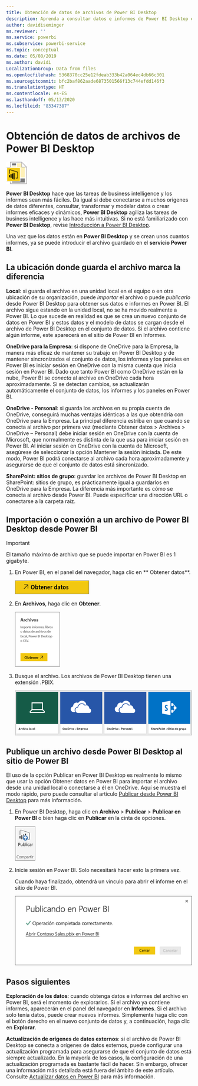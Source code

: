 ```yaml
---
title: Obtención de datos de archivos de Power BI Desktop
description: Aprenda a consultar datos e informes de Power BI Desktop en Power BI
author: davidiseminger
ms.reviewer: ''
ms.service: powerbi
ms.subservice: powerbi-service
ms.topic: conceptual
ms.date: 05/08/2019
ms.author: davidi
LocalizationGroup: Data from files
ms.openlocfilehash: 5368370cc25e12fdeab333b42a064ec4db66c301
ms.sourcegitcommit: bfc2baf862aade6873501566f13c744efdd146f3
ms.translationtype: HT
ms.contentlocale: es-ES
ms.lasthandoff: 05/13/2020
ms.locfileid: "83347387"
---
```

# <a name="get-data-from-power-bi-desktop-files"></a>Obtención de datos de archivos de Power BI Desktop
![](media/service-desktop-files/pbid_file_icon.png)

**Power BI Desktop** hace que las tareas de business intelligence y los informes sean más fáciles. Da igual si debe conectarse a muchos orígenes de datos diferentes, consultar, transformar y modelar datos o crear informes eficaces y dinámicos, **Power BI Desktop** agiliza las tareas de business intelligence y las hace más intuitivas. Si no está familiarizado con **Power BI Desktop**, revise [Introducción a Power BI Desktop](../fundamentals/desktop-getting-started.md).

Una vez que los datos están en **Power BI Desktop** y se crean unos cuantos informes, ya se puede introducir el archivo guardado en el **servicio Power BI**.

## <a name="where-your-file-is-saved-makes-a-difference"></a>La ubicación donde guarda el archivo marca la diferencia
**Local**: si guarda el archivo en una unidad local en el equipo o en otra ubicación de su organización, puede *importar* el archivo o puede *publicarlo* desde Power BI Desktop para obtener sus datos e informes en Power BI. El archivo sigue estando en la unidad local, no se ha movido realmente a Power BI. Lo que sucede en realidad es que se crea un nuevo conjunto de datos en Power BI y estos datos y el modelo de datos se cargan desde el archivo de Power BI Desktop en el conjunto de datos. Si el archivo contiene algún informe, este aparecerá en el sitio de Power BI en Informes.

**OneDrive para la Empresa**: si dispone de OneDrive para la Empresa, la manera más eficaz de mantener su trabajo en Power BI Desktop y de mantener sincronizados el conjunto de datos, los informes y los paneles en Power BI es iniciar sesión en OneDrive con la misma cuenta que inicia sesión en Power BI. Dado que tanto Power BI como OneDrive están en la nube, Power BI se *conecta* al archivo en OneDrive cada hora aproximadamente. Si se detectan cambios, se actualizarán automáticamente el conjunto de datos, los informes y los paneles en Power BI.

**OneDrive - Personal**: si guarda los archivos en su propia cuenta de OneDrive, conseguirá muchas ventajas idénticas a las que obtendría con OneDrive para la Empresa. La principal diferencia estriba en que cuando se conecta al archivo por primera vez (mediante Obtener datos > Archivos > OneDrive – Personal) debe iniciar sesión en OneDrive con la cuenta de Microsoft, que normalmente es distinta de la que usa para iniciar sesión en Power BI. Al iniciar sesión en OneDrive con la cuenta de Microsoft, asegúrese de seleccionar la opción Mantener la sesión iniciada. De este modo, Power BI podrá conectarse al archivo cada hora aproximadamente y asegurarse de que el conjunto de datos está sincronizado.

**SharePoint: sitios de grupo**: guardar los archivos de Power BI Desktop en SharePoint: sitios de grupo, es prácticamente igual a guardarlos en OneDrive para la Empresa. La diferencia más importante es cómo se conecta al archivo desde Power BI. Puede especificar una dirección URL o conectarse a la carpeta raíz.

## <a name="import-or-connect-to-a-power-bi-desktop-file-from-power-bi"></a>Importación o conexión a un archivo de Power BI Desktop desde Power BI
>[!IMPORTANT]
>El tamaño máximo de archivo que se puede importar en Power BI es 1 gigabyte.

1. En Power BI, en el panel del navegador, haga clic en ** Obtener datos**.
   
   ![](media/service-desktop-files/pbid_get_data_button.png)
2. En **Archivos**, haga clic en **Obtener**.
   
   ![](media/service-desktop-files/pbid_files_get.png)
3. Busque el archivo. Los archivos de Power BI Desktop tienen una extensión .PBIX.
   
   ![](media/service-desktop-files/pbid_find_your_file.png)

## <a name="publish-a-file-from-power-bi-desktop-to-your-power-bi-site"></a>Publique un archivo desde Power BI Desktop al sitio de Power BI
El uso de la opción Publicar en Power BI Desktop es realmente lo mismo que usar la opción Obtener datos en Power BI para importar el archivo desde una unidad local o conectarse a él en OneDrive.  Aquí se muestra el modo rápido, pero puede consultar el artículo [Publicar desde Power BI Desktop](../create-reports/desktop-upload-desktop-files.md) para más información.

1. En Power BI Desktop, haga clic en **Archivo** > **Publicar** > **Publicar en Power BI** o bien haga clic en **Publicar** en la cinta de opciones.
   
   ![](media/service-desktop-files/pbid_publish.png)
2. Inicie sesión en Power BI. Solo necesitará hacer esto la primera vez.
   
   Cuando haya finalizado, obtendrá un vínculo para abrir el informe en el sitio de Power BI.
   
   ![](media/service-desktop-files/pbid_publishing.png)

## <a name="next-steps"></a>Pasos siguientes
**Exploración de los datos**: cuando obtenga datos e informes del archivo en Power BI, será el momento de explorarlos. Si el archivo ya contiene informes, aparecerán en el panel del navegador en **Informes**. Si el archivo solo tenía datos, puede crear nuevos informes. Simplemente haga clic con el botón derecho en el nuevo conjunto de datos y, a continuación, haga clic en **Explorar**.

**Actualización de orígenes de datos externos**: si el archivo de Power BI Desktop se conecta a orígenes de datos externos, puede configurar una actualización programada para asegurarse de que el conjunto de datos está siempre actualizado. En la mayoría de los casos, la configuración de una actualización programada es bastante fácil de hacer. Sin embargo, ofrecer una información más detallada está fuera del ámbito de este artículo. Consulte [Actualizar datos en Power BI](refresh-data.md) para más información.
